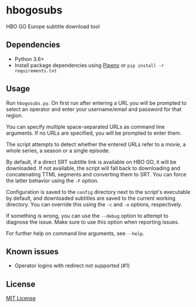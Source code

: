 # hbogosubs

HBO GO Europe subtitle download tool

## Dependencies
* Python 3.6+
* Install package dependencies using [Pipenv](https://docs.pipenv.org/en/latest/) or `pip install -r requirements.txt`

## Usage
Run `hbogosubs.py`. On first run after entering a URL you will be prompted to select an operator and enter your username/email and password for that region.

You can specify multiple space-separated URLs as command line arguments. If no URLs are specified, you will be prompted to enter them.

The script attempts to detect whether the entered URLs refer to a movie, a whole series, a season or a single episode.

By default, if a direct SRT subtitle link is available on HBO GO, it will be downloaded. If not available, the script will fall back to downloading and concatenating TTML segments and converting them to SRT. You can force the latter behavior using the `-F` option.

Configuration is saved to the `config` directory next to the script's executable by default, and downloaded subtitles are saved to the current working directory. You can override this using the `-c` and `-o` options, respectively.

If something is wrong, you can use the `--debug` option to attempt to diagnose the issue. Make sure to use this option when reporting issues.

For further help on command line arguments, see `--help`.

## Known issues
* Operator logins with redirect not supported (#1)

## License
[MIT License](LICENSE.txt)

